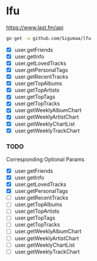 # lfu

https://www.last.fm/api

```bash
go get -u github.com/Sigumaa/lfu
```

- [x] user.getFriends
- [x] user.getInfo
- [x] user.getLovedTracks
- [x] user.getPersonalTags
- [x] user.getRecentTracks
- [x] user.getTopAlbums
- [x] user.getTopArtists
- [x] user.getTopTags
- [x] user.getTopTracks
- [x] user.getWeeklyAlbumChart
- [x] user.getWeeklyArtistChart
- [x] user.getWeeklyChartList
- [x] user.getWeeklyTrackChart

### TODO
Corresponding Optional Params
- [x] user.getFriends
- [x] user.getInfo
- [x] user.getLovedTracks
- [x] user.getPersonalTags
- [ ] user.getRecentTracks
- [ ] user.getTopAlbums
- [ ] user.getTopArtists
- [ ] user.getTopTags
- [ ] user.getTopTracks
- [ ] user.getWeeklyAlbumChart
- [ ] user.getWeeklyArtistChart
- [ ] user.getWeeklyChartList
- [ ] user.getWeeklyTrackChart
